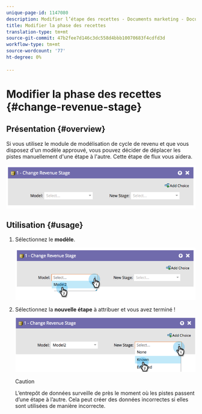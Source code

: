 ```yaml
---
unique-page-id: 1147080
description: Modifier l’étape des recettes - Documents marketing - Documentation du produit
title: Modifier la phase des recettes
translation-type: tm+mt
source-git-commit: 47b2fee7d146c3dc558d4bbb10070683f4cdfd3d
workflow-type: tm+mt
source-wordcount: '77'
ht-degree: 0%

---
```



# Modifier la phase des recettes {#change-revenue-stage}

## Présentation {#overview}

Si vous utilisez le module de modélisation de cycle de revenu et que vous disposez d&#39;un modèle approuvé, vous pouvez décider de déplacer les pistes manuellement d&#39;une étape à l&#39;autre. Cette étape de flux vous aidera.

![](assets/image2014-9-22-17-3a4-3a59.png)

## Utilisation {#usage}

1. Sélectionnez le **modèle**.

   ![](assets/image2014-9-22-17-3a5-3a4.png)

1. Sélectionnez la **nouvelle étape** à attribuer et vous avez terminé !

   ![](assets/image2014-9-22-17-5-8.png)

   >[!CAUTION]
   >
   >L’entrepôt de données surveille de près le moment où les pistes passent d’une étape à l’autre. Cela peut créer des données incorrectes si elles sont utilisées de manière incorrecte.

